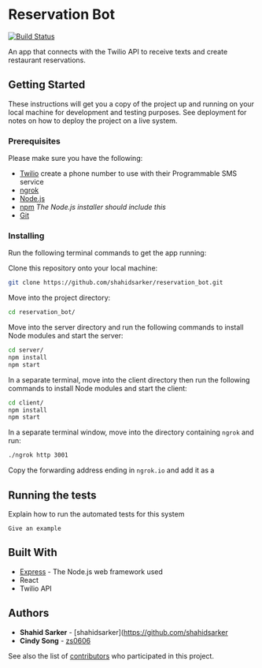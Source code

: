 # Reservation Bot

[![Build Status](https://travis-ci.com/shahidsarker/reservation_bot.svg?branch=master)](https://travis-ci.com/shahidsarker/reservation_bot)

An app that connects with the Twilio API to receive texts and create restaurant reservations.

## Getting Started

These instructions will get you a copy of the project up and running on your local machine for development and testing purposes. See deployment for notes on how to deploy the project on a live system.

### Prerequisites

Please make sure you have the following:

- [Twilio](https://www.twilio.com/) create a phone number to use with their Programmable SMS service
- [ngrok](https://ngrok.com/)
- [Node.js](https://nodejs.org/en/)
- [npm](https://www.npmjs.com/) _The Node.js installer should include this_
- [Git](https://git-scm.com/)

### Installing

Run the following terminal commands to get the app running:

Clone this repository onto your local machine:

```bash
git clone https://github.com/shahidsarker/reservation_bot.git
```

Move into the project directory:

```bash
cd reservation_bot/
```

Move into the server directory and run the following commands to install Node modules and start the server:

```bash
cd server/
npm install
npm start
```

In a separate terminal, move into the client directory then run the following commands to install Node modules and start the client:

```bash
cd client/
npm install
npm start
```

In a separate terminal window, move into the directory containing `ngrok` and run:

```bash
./ngrok http 3001
```

Copy the forwarding address ending in `ngrok.io` and add it as a

## Running the tests

Explain how to run the automated tests for this system

```
Give an example
```

## Built With

- [Express](https://expressjs.com/) - The Node.js web framework used
- React
- Twilio API

## Authors

- **Shahid Sarker** - [shahidsarker](https://github.com/shahidsarker
- **Cindy Song** - [zs0606](https://github.com/zs0606)

See also the list of [contributors](https://github.com/your/project/contributors) who participated in this project.
